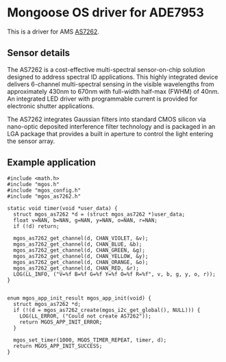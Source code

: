 # Mongoose OS driver for ADE7953

This is a driver for AMS [AS7262](docs/AS7262_DS000486_2-00.pdf).

## Sensor details

The AS7262 is a cost-effective multi-spectral sensor-on-chip
solution designed to address spectral ID applications. This
highly integrated device delivers 6-channel multi-spectral
sensing in the visible wavelengths from approximately 430nm
to 670nm with full-width half-max (FWHM) of 40nm. An
integrated LED driver with programmable current is provided
for electronic shutter applications.

The AS7262 integrates Gaussian filters into standard CMOS
silicon via nano-optic deposited interference filter technology
and is packaged in an LGA package that provides a built in
aperture to control the light entering the sensor array.

## Example application

```
#include <math.h>
#include "mgos.h"
#include "mgos_config.h"
#include "mgos_as7262.h"

static void timer(void *user_data) {
  struct mgos_as7262 *d = (struct mgos_as7262 *)user_data;
  float v=NAN, b=NAN, g=NAN, y=NAN, o=NAN, r=NAN;
  if (!d) return;

  mgos_as7262_get_channel(d, CHAN_VIOLET, &v);
  mgos_as7262_get_channel(d, CHAN_BLUE, &b);
  mgos_as7262_get_channel(d, CHAN_GREEN, &g);
  mgos_as7262_get_channel(d, CHAN_YELLOW, &y);
  mgos_as7262_get_channel(d, CHAN_ORANGE, &o);
  mgos_as7262_get_channel(d, CHAN_RED, &r);
  LOG(LL_INFO, ("V=%f B=%f G=%f Y=%f O=%f R=%f", v, b, g, y, o, r));
}


enum mgos_app_init_result mgos_app_init(void) {
  struct mgos_as7262 *d;
  if (!(d = mgos_as7262_create(mgos_i2c_get_global(), NULL))) {
    LOG(LL_ERROR, ("Could not create AS7262"));
    return MGOS_APP_INIT_ERROR;
  }

  mgos_set_timer(1000, MGOS_TIMER_REPEAT, timer, d);
  return MGOS_APP_INIT_SUCCESS;
}
```
